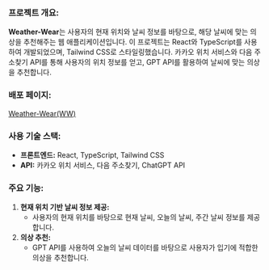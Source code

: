 ### 프로젝트 개요:

**Weather-Wear**는 사용자의 현재 위치와 날씨 정보를 바탕으로, 해당 날씨에 맞는 의상을 추천해주는 웹 애플리케이션입니다. 이 프로젝트는 React와 TypeScript를 사용하여 개발되었으며, Tailwind CSS로 스타일링했습니다. 카카오 위치 서비스와 다음 주소찾기 API를 통해 사용자의 위치 정보를 얻고, GPT API를 활용하여 날씨에 맞는 의상을 추천합니다.


### 배포 페이지:

[Weather-Wear(WW)](https://weather-wear-ten.vercel.app/)

### 사용 기술 스택:

- **프론트엔드:** React, TypeScript, Tailwind CSS
- **API:** 카카오 위치 서비스, 다음 주소찾기, ChatGPT API

### 주요 기능:

1. **현재 위치 기반 날씨 정보 제공:**
    - 사용자의 현재 위치를 바탕으로 현재 날씨, 오늘의 날씨, 주간 날씨 정보를 제공합니다.
2. **의상 추천:**
    - GPT API를 사용하여 오늘의 날씨 데이터를 바탕으로 사용자가 입기에 적합한 의상을 추천합니다.
